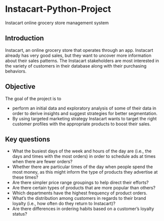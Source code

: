 # Instacart-Python-Project
Instacart online grocery store management system
## Introduction 
Instacart, an online grocery store that operates through an app. Instacart already has very good sales, but they want to uncover more information about their sales patterns.
The Instacart stakeholders are most interested in the variety of customers in their database along with their purchasing behaviors.
## Objective
The goal of the project is to 
* perform an initial data and exploratory analysis of some of their data in order to derive insights and suggest strategies for better segmentation.
* By using targeted marketing strategy Instacart wants to target the right customer profiles with the appropriate products to boost their sales.
## Key questions
* What the busiest days of the week and hours of the day are (i.e., the days and times with the most orders) in order to schedule ads at times when there are fewer orders?
* Whether there are particular times of the day when people spend the most money, as this might inform the type of products they advertise at these times?
* Are there simpler price range groupings to help direct their efforts?
* Are there certain types of products that are more popular than others?
* Which departments have the highest frequency of product orders.
* What’s the distribution among customers in regards to their brand loyalty (i.e., how often do they return to Instacart)?
* Are there differences in ordering habits based on a customer’s loyalty status?

